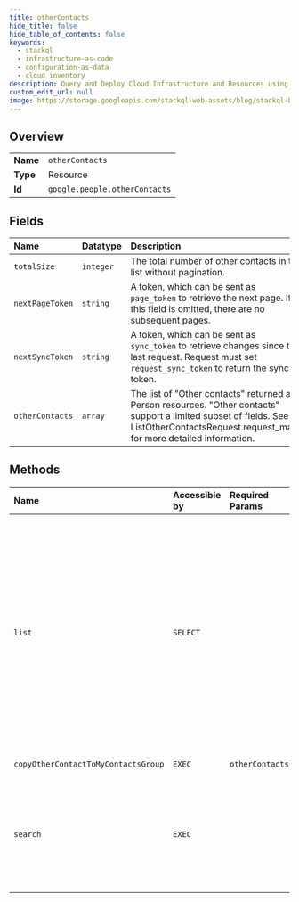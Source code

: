 ```yaml
---
title: otherContacts
hide_title: false
hide_table_of_contents: false
keywords:
  - stackql
  - infrastructure-as-code
  - configuration-as-data
  - cloud inventory
description: Query and Deploy Cloud Infrastructure and Resources using SQL
custom_edit_url: null
image: https://storage.googleapis.com/stackql-web-assets/blog/stackql-blog-post-featured-image.png
---
```

  
    

## Overview
<table><tbody>
<tr><td><b>Name</b></td><td><code>otherContacts</code></td></tr>
<tr><td><b>Type</b></td><td>Resource</td></tr>
<tr><td><b>Id</b></td><td><code>google.people.otherContacts</code></td></tr>
</tbody></table>

## Fields
| Name | Datatype | Description |
|:-----|:---------|:------------|
| `totalSize` | `integer` | The total number of other contacts in the list without pagination. |
| `nextPageToken` | `string` | A token, which can be sent as `page_token` to retrieve the next page. If this field is omitted, there are no subsequent pages. |
| `nextSyncToken` | `string` | A token, which can be sent as `sync_token` to retrieve changes since the last request. Request must set `request_sync_token` to return the sync token. |
| `otherContacts` | `array` | The list of "Other contacts" returned as Person resources. "Other contacts" support a limited subset of fields. See ListOtherContactsRequest.request_mask for more detailed information. |
## Methods
| Name | Accessible by | Required Params | Description |
|:-----|:--------------|:----------------|:------------|
| `list` | `SELECT` |  | List all "Other contacts", that is contacts that are not in a contact group. "Other contacts" are typically auto created contacts from interactions. Sync tokens expire 7 days after the full sync. A request with an expired sync token will result in a 410 error. In the case of such an error clients should make a full sync request without a `sync_token`. The first page of a full sync request has an additional quota. If the quota is exceeded, a 429 error will be returned. This quota is fixed and can not be increased. When the `sync_token` is specified, resources deleted since the last sync will be returned as a person with `PersonMetadata.deleted` set to true. When the `page_token` or `sync_token` is specified, all other request parameters must match the first call. Writes may have a propagation delay of several minutes for sync requests. Incremental syncs are not intended for read-after-write use cases. See example usage at [List the user's other contacts that have changed](/people/v1/other-contacts#list_the_users_other_contacts_that_have_changed). |
| `copyOtherContactToMyContactsGroup` | `EXEC` | `otherContactsId` | Copies an "Other contact" to a new contact in the user's "myContacts" group |
| `search` | `EXEC` |  | Provides a list of contacts in the authenticated user's other contacts that matches the search query. The query matches on a contact's `names`, `emailAddresses`, and `phoneNumbers` fields that are from the OTHER_CONTACT source. **IMPORTANT**: Before searching, clients should send a warmup request with an empty query to update the cache. See https://developers.google.com/people/v1/other-contacts#search_the_users_other_contacts |
